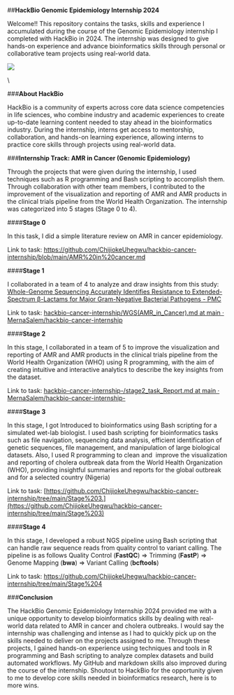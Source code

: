 <!--StartFragment-->

##**HackBio Genomic Epidemiology Internship 2024**

Welcome!! This repository contains the tasks, skills and experience I accumulated during the course of the Genomic Epidemiology internship I completed with HackBio in 2024. The internship was designed to give hands-on experience and advance bioinformatics skills through personal or collaborative team projects using real-world data.  

![](https://lh7-rt.googleusercontent.com/docsz/AD_4nXeCkXc-LCprXfdXzBpf3ic02I5y99kiVBer48i80KlBqI_4Qegpyb2m0cTOExqZ-R3O9fGUOitMfBra0HNCgcJ9rErKSMqf9tgcxGa_Tra0M-NXGkeb1vKUwsQiijhlKTXbzr1NkT4s48NU6AKgF848P4x4?key=utQItuPyeST3ci2IFzNElvhe)

\


###**About HackBio**

HackBio is a community of experts across core data science competencies in life sciences, who combine industry and academic experiences to create up-to-date learning content needed to stay ahead in the bioinformatics industry. During the internship, interns get access to mentorship, collaboration, and hands-on learning experience, allowing interns to practice core skills through projects using real-world data.

###**Internship Track: AMR in Cancer (Genomic Epidemiology)**

Through the projects that were given during the internship, I used techniques such as R programming and Bash scripting to accomplish them. Through collaboration with other team members, I contributed to the improvement of the visualization and reporting of AMR and AMR products in the clinical trials pipeline from the World Health Organization. The internship was categorized into 5 stages (Stage 0 to 4).

####**Stage 0**

In this task, I did a simple literature review on AMR in cancer epidemiology.

Link to task: <https://github.com/ChijiokeUhegwu/hackbio-cancer-internship/blob/main/AMR%20in%20cancer.md>

####**Stage 1**

I collaborated in a team of 4 to analyze and draw insights from this study: [Whole-Genome Sequencing Accurately Identifies Resistance to Extended-Spectrum β-Lactams for Major Gram-Negative Bacterial Pathogens - PMC](https://pmc.ncbi.nlm.nih.gov/articles/PMC5850535/)

Link to task: [hackbio-cancer-internship/WGS(AMR\_in\_Cancer).md at main · MernaSalem/hackbio-cancer-internship](https://github.com/MernaSalem/hackbio-cancer-internship/blob/main/WGS\(AMR_in_Cancer\).md)

####**Stage 2**

In this stage, I collaborated in a team of 5 to improve the visualization and reporting of AMR and AMR products in the clinical trials pipeline from the World Health Organization (WHO) using R programming, with the aim of creating intuitive and interactive analytics to describe the key insights from the dataset. 

Link to task: [hackbio-cancer-internship-/stage2\_task\_Report.md at main · MernaSalem/hackbio-cancer-internship-](https://github.com/MernaSalem/hackbio-cancer-internship-/blob/main/stage2_task_Report.md)

####**Stage 3**

In this stage, I got Introduced to bioinformatics using Bash scripting for a simulated wet-lab biologist. I used bash scripting for bioinformatics tasks such as file navigation, sequencing data analysis, efficient identification of genetic sequences, file management, and manipulation of large biological datasets. Also, I used R programming to clean and  improve the visualization and reporting of cholera outbreak data from the World Health Organization (WHO), providing insightful summaries and reports for the global outbreak and for a selected country (Nigeria)

Link to task: [https://github.com/ChijiokeUhegwu/hackbio-cancer-internship/tree/main/Stage%203.](https://github.com/ChijiokeUhegwu/hackbio-cancer-internship/tree/main/Stage%203)

####**Stage 4**

In this stage, I developed a robust NGS pipeline using Bash scripting that can handle raw sequence reads from quality control to variant calling. The pipeline is as follows Quality Control (**FastQC**) => Trimming (**FastP**) => Genome Mapping (**bwa**) => Variant Calling (**bcftools**)

Link to task: <https://github.com/ChijiokeUhegwu/hackbio-cancer-internship/tree/main/Stage%204>

###**Conclusion**

The HackBio Genomic Epidemiology Internship 2024 provided me with a unique opportunity to develop bioinformatics skills by dealing with real-world data related to AMR in cancer and cholera outbreaks. I would say the internship was challenging and intense as I had to quickly pick up on the skills needed to deliver on the projects assigned to me. Through these projects, I gained hands-on experience using techniques and tools in R programming and Bash scripting to analyze complex datasets and build automated workflows. My GitHub and markdown skills also improved during the course of the internship. Shoutout to HackBio for the opportunity given to me to develop core skills needed in bioinformatics research, here is to more wins. 




<!--EndFragment-->
